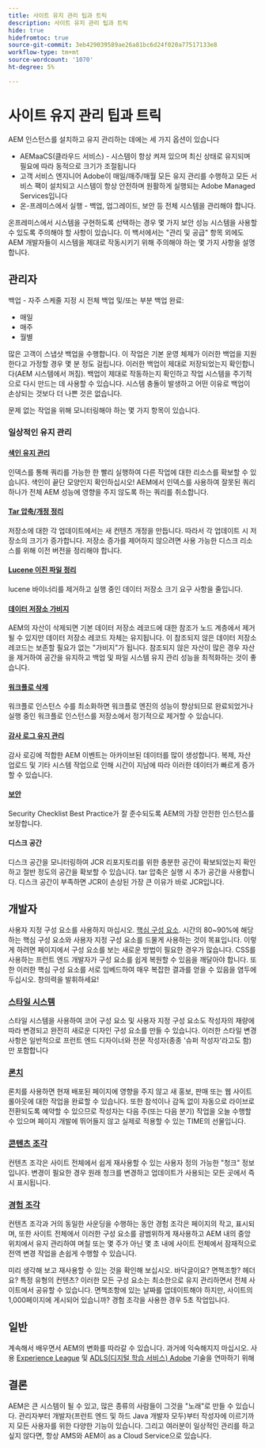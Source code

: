 ```yaml
---
title: 사이트 유지 관리 팁과 트릭
description: 사이트 유지 관리 팁과 트릭
hide: true
hidefromtoc: true
source-git-commit: 3eb429039589ae26a81bc6d24f020a77517133e8
workflow-type: tm+mt
source-wordcount: '1070'
ht-degree: 5%

---
```



# 사이트 유지 관리 팁과 트릭

AEM 인스턴스를 설치하고 유지 관리하는 데에는 세 가지 옵션이 있습니다

* AEMaaCS(클라우드 서비스) - 시스템이 항상 켜져 있으며 최신 상태로 유지되며 필요에 따라 동적으로 크기가 조절됩니다
* 고객 서비스 엔지니어 Adobe이 매일/매주/매월 모든 유지 관리를 수행하고 모든 서비스 팩이 설치되고 시스템이 항상 안전하며 원활하게 실행되는 Adobe Managed Services입니다
* 온-프레미스에서 실행 - 백업, 업그레이드, 보안 등 전체 시스템을 관리해야 합니다.

온프레미스에서 시스템을 구현하도록 선택하는 경우 몇 가지 보안 성능 시스템을 사용할 수 있도록 주의해야 할 사항이 있습니다. 이 백서에서는 &quot;관리 및 공급&quot; 항목 외에도 AEM 개발자들이 시스템을 제대로 작동시키기 위해 주의해야 하는 몇 가지 사항을 설명합니다.

## 관리자

백업 - 자주 스케줄 지정 시 전체 백업 및/또는 부분 백업 완료:

* 매일
* 매주
* 월별

많은 고객이 스냅샷 백업을 수행합니다. 이 작업은 기본 운영 체제가 이러한 백업을 지원한다고 가정할 경우 몇 분 정도 걸립니다. 이러한 백업이 제대로 저장되었는지 확인합니다(AEM 시스템에서 꺼짐). 백업이 제대로 작동하는지 확인하고 작업 시스템을 주기적으로 다시 만드는 데 사용할 수 있습니다. 시스템 충돌이 발생하고 어떤 이유로 백업이 손상되는 것보다 더 나쁜 것은 없습니다.

문제 없는 작업을 위해 모니터링해야 하는 몇 가지 항목이 있습니다.

### 일상적인 유지 관리

#### [색인 유지 관리](https://experienceleague.adobe.com/docs/experience-manager-65/deploying/practices/best-practices-for-queries-and-indexing.html?lang=ko)

인덱스를 통해 쿼리를 가능한 한 빨리 실행하여 다른 작업에 대한 리소스를 확보할 수 있습니다. 색인이 끝단 모양인지 확인하십시오! AEM에서 인덱스를 사용하여 잘못된 쿼리 하나가 전체 AEM 성능에 영향을 주지 않도록 하는 쿼리를 취소합니다.

#### [Tar 압축/개정 정리](https://experienceleague.adobe.com/docs/experience-manager-65/deploying/deploying/revision-cleanup.html?lang=en)

저장소에 대한 각 업데이트에서는 새 컨텐츠 개정을 만듭니다. 따라서 각 업데이트 시 저장소의 크기가 증가합니다. 저장소 증가를 제어하지 않으려면 사용 가능한 디스크 리소스를 위해 이전 버전을 정리해야 합니다.

#### [Lucene 이진 파일 정리](https://experienceleague.adobe.com/docs/experience-manager-64/administering/operations/operations-dashboard.html?lang=en#automated-maintenance-tasks)

lucene 바이너리를 제거하고 실행 중인 데이터 저장소 크기 요구 사항을 줄입니다.

#### [데이터 저장소 가비지](https://experienceleague.adobe.com/docs/experience-manager-64/administering/operations/data-store-garbage-collection.html?lang=en)

AEM의 자산이 삭제되면 기본 데이터 저장소 레코드에 대한 참조가 노드 계층에서 제거될 수 있지만 데이터 저장소 레코드 자체는 유지됩니다. 이 참조되지 않은 데이터 저장소 레코드는 보존할 필요가 없는 &quot;가비지&quot;가 됩니다. 참조되지 않은 자산이 많은 경우 자산을 제거하여 공간을 유지하고 백업 및 파일 시스템 유지 관리 성능을 최적화하는 것이 좋습니다.

#### [워크플로 삭제](https://experienceleague.adobe.com/docs/experience-manager-64/administering/operations/workflows-administering.html?lang=en)

워크플로 인스턴스 수를 최소화하면 워크플로 엔진의 성능이 향상되므로 완료되었거나 실행 중인 워크플로 인스턴스를 저장소에서 정기적으로 제거할 수 있습니다.

#### [감사 로그 유지 관리](https://experienceleague.adobe.com/docs/experience-manager-64/administering/operations/operations-audit-log.html?lang=en)

감사 로깅에 적합한 AEM 이벤트는 아카이브된 데이터를 많이 생성합니다. 복제, 자산 업로드 및 기타 시스템 작업으로 인해 시간이 지남에 따라 이러한 데이터가 빠르게 증가할 수 있습니다.

#### [보안](https://experienceleague.adobe.com/docs/experience-manager-65/administering/security/security-checklist.html?lang=en)

Security Checklist Best Practice가 잘 준수되도록 AEM의 가장 안전한 인스턴스를 보장합니다.

#### 디스크 공간

디스크 공간을 모니터링하여 JCR 리포지토리를 위한 충분한 공간이 확보되었는지 확인하고 절반 정도의 공간을 확보할 수 있습니다. tar 압축은 실행 시 추가 공간을 사용합니다. 디스크 공간이 부족하면 JCR이 손상된 가장 큰 이유가 바로 JCR입니다.

## 개발자

사용자 지정 구성 요소를 사용하지 마십시오. [핵심 구성 요소](https://www.aemcomponents.dev/). 시간의 80~90%에 해당하는 핵심 구성 요소와 사용자 지정 구성 요소를 드물게 사용하는 것이 목표입니다. 이렇게 하려면 페이지에서 구성 요소를 보는 새로운 방법이 필요한 경우가 많습니다. CSS를 사용하는 프런트 엔드 개발자가 구성 요소를 쉽게 복원할 수 있음을 깨달아야 합니다. 또한 이러한 핵심 구성 요소를 서로 임베드하여 매우 복잡한 결과를 얻을 수 있음을 염두에 두십시오. 창의력을 발휘하세요!

### [스타일 시스템](https://experienceleague.adobe.com/docs/experience-manager-65/authoring/siteandpage/style-system.html?lang=en)

스타일 시스템을 사용하여 코어 구성 요소 및 사용자 지정 구성 요소도 작성자의 재량에 따라 변경되고 완전히 새로운 디자인 구성 요소를 만들 수 있습니다. 이러한 스타일 변경 사항은 일반적으로 프런트 엔드 디자이너와 전문 작성자(종종 &#39;슈퍼 작성자&#39;라고도 함)만 포함합니다

### [론치](https://experienceleague.adobe.com/docs/experience-manager-cloud-service/content/sites/authoring/launches/overview.html?lang=en)

론치를 사용하면 현재 배포된 페이지에 영향을 주지 않고 새 홍보, 판매 또는 웹 사이트 롤아웃에 대한 작업을 완료할 수 있습니다. 또한 참석이나 감독 없이 자동으로 라이브로 전환되도록 예약할 수 있으므로 작성자는 다음 주(또는 다음 분기) 작업을 오늘 수행할 수 있으며 페이지 개발에 뛰어들지 않고 실제로 적용할 수 있는 TIME의 선물입니다.

### [콘텐츠 조각](https://experienceleague.adobe.com/docs/experience-manager-64/assets/fragments/content-fragments.html?lang=en)

컨텐츠 조각은 사이트 전체에서 쉽게 재사용할 수 있는 사용자 정의 가능한 &quot;청크&quot; 정보입니다. 변경이 필요한 경우 원래 청크를 변경하고 업데이트가 사용되는 모든 곳에서 즉시 표시됩니다.

### [경험 조각](https://experienceleague.adobe.com/docs/experience-manager-learn/sites/experience-fragments/experience-fragments-feature-video-use.html?lang=en)

컨텐츠 조각과 거의 동일한 사운딩을 수행하는 동안 경험 조각은 페이지의 작고, 표시되며, 또한 사이트 전체에서 이러한 구성 요소를 광범위하게 재사용하고 AEM 내의 중앙 위치에서 유지 관리하여 며칠 또는 몇 주가 아닌 몇 초 내에 사이트 전체에서 잠재적으로 전역 변경 작업을 손쉽게 수행할 수 있습니다.

미리 생각해 보고 재사용할 수 있는 것을 확인해 보십시오. 바닥글이요? 면책조항? 헤더요? 특정 유형의 컨텐츠? 이러한 모든 구성 요소는 최소한으로 유지 관리하면서 전체 사이트에서 공유할 수 있습니다. 면책조항에 있는 날짜를 업데이트해야 하지만, 사이트의 1,000페이지에 게시되어 있습니까? 경험 조각을 사용한 경우 5초 작업입니다.

## 일반

계속해서 배우면서 AEM의 변화를 따라갈 수 있습니다. 과거에 익숙해지지 마십시오. 사용 [Experience League](https://experienceleague.adobe.com/docs/experience-manager-learn/sites/overview.html?lang=en) 및 [ADLS(디지털 학습 서비스) Adobe](https://learning.adobe.com/) 기술을 연마하기 위해

## 결론

AEM은 큰 시스템이 될 수 있고, 많은 종류의 사람들이 그것을 &quot;노래&quot;로 만들 수 있습니다. 관리자부터 개발자(프런트 엔드 및 하드 Java 개발자 모두)부터 작성자에 이르기까지 모든 사용자를 위한 다양한 기능이 있습니다. 그리고 여러분이 일상적인 관리를 하고 싶지 않다면, 항상 AMS와 AEM이 as a Cloud Service으로 있습니다.
